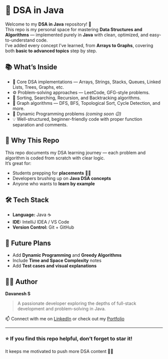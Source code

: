 # 🧠 DSA in Java

Welcome to my **DSA in Java** repository! 🚀  
This repo is my personal space for mastering **Data Structures and Algorithms** — implemented purely in **Java** with clean, optimized, and easy-to-understand code.  
I’ve added every concept I’ve learned, from **Arrays to Graphs**, covering both **basic to advanced topics** step by step.  

## 📚 What’s Inside
- 🧩 Core DSA implementations — Arrays, Strings, Stacks, Queues, Linked Lists, Trees, Graphs, etc.  
- ⚙️ Problem-solving approaches — LeetCode, GFG-style problems.  
- 🔁 Sorting, Searching, Recursion, and Backtracking algorithms.  
- 🌲 Graph algorithms — DFS, BFS, Topological Sort, Cycle Detection, and more.  
- 🧮 Dynamic Programming problems *(coming soon 😉)*  
- 💡 Well-structured, beginner-friendly code with proper function separation and comments.

## 🎯 Why This Repo
This repo documents my DSA learning journey — each problem and algorithm is coded from scratch with clear logic.  
It’s great for:
- Students prepping for **placements** 🧑‍💻  
- Developers brushing up on **Java DSA concepts**  
- Anyone who wants to **learn by example**

## 🛠️ Tech Stack
- **Language:** Java ☕  
- **IDE:** IntelliJ IDEA / VS Code  
- **Version Control:** Git + GitHub  

## 🌟 Future Plans
- Add **Dynamic Programming** and **Greedy Algorithms**  
- Include **Time and Space Complexity** notes  
- Add **Test cases and visual explanations**

## 🧑‍💻 Author
**Davanesh S**  
> A passionate developer exploring the depths of full-stack development and problem-solving in Java.  

📫 Connect with me on [LinkedIn](linkedin.com/in/davanesh-saminathan) or check out my [Portfolio](https://davanesh.vercel.app/)  

---

### ⭐ If you find this repo helpful, don’t forget to star it!  
It keeps me motivated to push more DSA content 💪🔥
